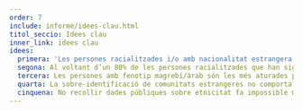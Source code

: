 ```yaml
---
order: 7
include: informe/idees-clau.html
titol_seccio: Idees clau
inner_link: idees clau
idees:
  primera: 'Les persones racialitzades i/o amb nacionalitat estrangera són més aturades per la policia que les persones blanques i/o amb nacionalitat espanyola: per cada persona amb nacionalitat espanyola se n’aturen 7,5 amb nacionalitat estrangera.'
  segona: Al voltant d’un 80% de les persones racialitzades que han sigut enquestades han estat aturades en més d’una ocasió.
  tercera: Les persones amb fenotip magrebí/àrab són les més aturades pels cossos policials.
  quarta: La sobre-identificació de comunitats estrangeres no comporta una major efectivitat.
  cinquena: No recollir dades públiques sobre etnicitat fa impossible mesurar l’abast real de la discriminació institucional.
---
```


